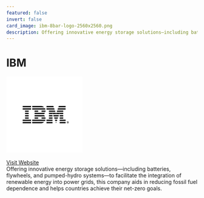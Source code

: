 ```yaml
---
featured: false
invert: false
card_image: ibm-8bar-logo-2560x2560.png
description: Offering innovative energy storage solutions—including batteries, flywheels, and pumped-hydro systems—to facilitate the integration of renewable energy into power grids, this company aids in reducing fossil fuel dependence and helps countries achieve their net-zero goals.
---
```


# IBM
<img src="ibm-8bar-logo-2560x2560.png" alt="Logo" style="max-width: 200px; height: auto;">

<a href="https://www.ibm.com/think/topics/energy-storage">Visit Website</a>  
Offering innovative energy storage solutions—including batteries, flywheels, and pumped-hydro systems—to facilitate the integration of renewable energy into power grids, this company aids in reducing fossil fuel dependence and helps countries achieve their net-zero goals.
